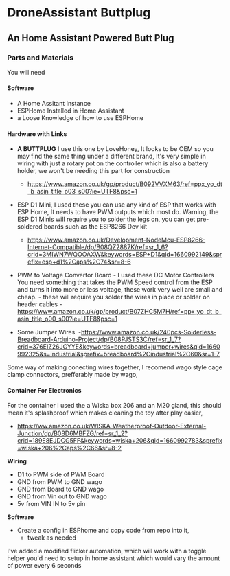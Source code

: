 # DroneAssistant Buttplug
## An Home Assistant Powered Butt Plug

### Parts and Materials

You will need

#### **Software**
- A Home Assitant Instance
- ESPHome Installed in Home Assistant
- a Loose Knowledge of how to use ESPHome

#### **Hardware with Links**
- **A BUTTPLUG** I use this one by LoveHoney, It looks to be OEM so you may find the same thing under a different brand, It's very simple in wiring with just a rotary pot on the controller which is also a battery holder, we won't be needing this part for construction
    - https://www.amazon.co.uk/gp/product/B092VVXM63/ref=ppx_yo_dt_b_asin_title_o03_s00?ie=UTF8&psc=1

-  ESP D1 Mini, I used these you can use any kind of ESP that works with ESP Home, It needs to have PWM outputs which most do. Warning, the ESP D1 Minis will require you to solder the legs on, you can get pre-soldered boards such as the ESP8266 Dev kit
    - https://www.amazon.co.uk/Development-NodeMcu-ESP8266-Internet-Compatible/dp/B08QZ2887K/ref=sr_1_6?crid=3MIWN7WQOOAXW&keywords=ESP+D1&qid=1660992149&sprefix=esp+d1%2Caps%2C74&sr=8-6
- PWM to Voltage Convertor Board - I used these DC Motor Controllers You need something that takes the PWM Speed control from the ESP and turns it into more or less voltage, these work very well are small and cheap. - these will require you solder the wires in place or solder on header cables 
    -https://www.amazon.co.uk/gp/product/B07ZHC5M7H/ref=ppx_yo_dt_b_asin_title_o00_s00?ie=UTF8&psc=1

- Some Jumper Wires.
    -https://www.amazon.co.uk/240pcs-Solderless-Breadboard-Arduino-Project/dp/B08PJSTS3C/ref=sr_1_7?crid=376EIZ26JGYYE&keywords=breadboard+jumper+wires&qid=1660992325&s=industrial&sprefix=breadboard%2Cindustrial%2C60&sr=1-7

Some way of making conecting wires together, I recomend wago style cage clamp connectors, prefferably made by wago, 

#### **Container For Electronics**
For the container I used the a Wiska box 206 and an M20 gland, this 
should mean it's splashproof which makes cleaning the toy after play easier, 
    
- https://ww.amazon.co.uk/WISKA-Weatherproof-Outdoor-External-Junction/dp/B08D6MBFZG/ref=sr_1_2?crid=189E8EJDCG5FF&keywords=wiska+206&qid=1660992783&sprefix=wiska+206%2Caps%2C66&sr=8-2


**Wiring**
- D1 to PWM side of PWM Board
- GND from PWM to GND wago
- GND from Board to GND wago 
- GND from Vin out to GND wago
- 5v from VIN IN to 5v pin


**Software**
 - Create a config in ESPhome and copy code from repo into it, 
    - tweak as needed

I've added a modified flicker automation, which will work with a toggle helper you'd need to setup in home assistant which would vary the amount of power every 6 seconds 